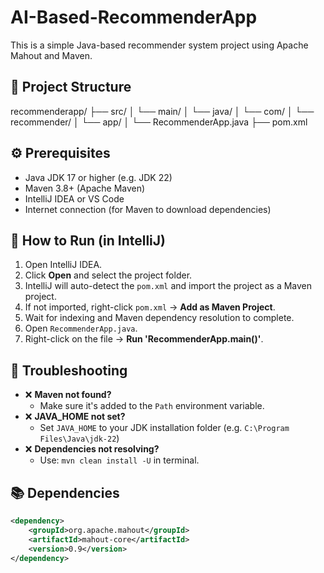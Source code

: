 # AI-Based-RecommenderApp
This is a simple Java-based recommender system project using Apache Mahout and Maven.

## 📁 Project Structure

recommenderapp/
├── src/
│ └── main/
│ └── java/
│ └── com/
│ └── recommender/
│ └── app/
│ └── RecommenderApp.java
├── pom.xml

## ⚙️ Prerequisites

- Java JDK 17 or higher (e.g. JDK 22)
- Maven 3.8+ (Apache Maven)
- IntelliJ IDEA or VS Code
- Internet connection (for Maven to download dependencies)

## 🚀 How to Run (in IntelliJ)

1. Open IntelliJ IDEA.
2. Click **Open** and select the project folder.
3. IntelliJ will auto-detect the `pom.xml` and import the project as a Maven project.
4. If not imported, right-click `pom.xml` → **Add as Maven Project**.
5. Wait for indexing and Maven dependency resolution to complete.
6. Open `RecommenderApp.java`.
7. Right-click on the file → **Run 'RecommenderApp.main()'**.

## 🐛 Troubleshooting

- ❌ **Maven not found?**
  - Make sure it's added to the `Path` environment variable.
- ❌ **JAVA_HOME not set?**
  - Set `JAVA_HOME` to your JDK installation folder (e.g. `C:\Program Files\Java\jdk-22`)
- ❌ **Dependencies not resolving?**
  - Use: `mvn clean install -U` in terminal.

## 📚 Dependencies

```xml
<dependency>
    <groupId>org.apache.mahout</groupId>
    <artifactId>mahout-core</artifactId>
    <version>0.9</version>
</dependency>
